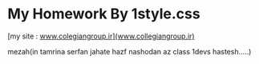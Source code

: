 My Homework  By 1style.css
========

[my site : www.colegiangroup.ir](www.collegiangroup.ir)

mezah(in tamrina serfan jahate hazf nashodan az class 1devs hastesh.....)